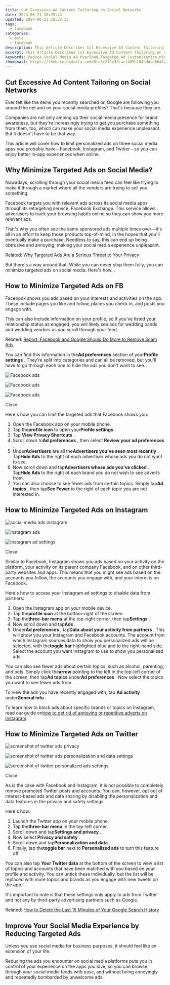 ```yaml
---
title: Cut Excessive Ad Content Tailoring on Social Networks
date: 2024-06-21 10:29:24
updated: 2024-06-23 10:23:35
tags:
  - facebook
categories:
  - meta
  - facebook
description: This Article Describes Cut Excessive Ad Content Tailoring on Social Networks
excerpt: This Article Describes Cut Excessive Ad Content Tailoring on Social Networks
keywords: Reduce Social Media Ad Overload,Targeted Ad Customization,Minimize Online Marketing Noise,Social Ad Personalization,Optimize Ad Content Social,Tailor Less, Engage More,Efficient Social Ads Strategy
thumbnail: https://thmb.techidaily.com/6fa8c212e32cacf403b164cddaa0641d8c8c9740158f0e616afbd57801dea413.jpg
---
```


## Cut Excessive Ad Content Tailoring on Social Networks

 Ever felt like the items you recently searched on Google are following you around the net and on your social media profiles? That's because they are.

 Companies are not only amping up their social media presence for brand awareness, but they're increasingly trying to get you purchase something from them, too, which can make your social media experience unpleasant. But it doesn't have to be that way.

 This article will cover how to limit personalized ads on three social media apps you probably have—Facebook, Instagram, and Twitter—so you can enjoy better in-app experiences when online.

## Why Minimize Targeted Ads on Social Media?

 Nowadays, scrolling through your social media feed can feel like trying to make it through a market where all the vendors are trying to sell you something.

 Facebook targets you with relevant ads across its social media apps through its retargeting service, Facebook Exchange. This service allows advertisers to track your browsing habits online so they can show you more relevant ads.

 That's why you often see the same sponsored ads multiple times over—it's all in an effort to keep those products top-of-mind, in the hopes that you'll eventually make a purchase. Needless to say, this can end up being obtrusive and annoying, making your social media experience unpleasant.

 Related: [Why Targeted Ads Are a Serious Threat to Your Privacy](https://www.makeuseof.com/tag/targeted-ads-threat-privacy/)

 But there's a way around that. While you can never stop them fully, you can minimize targeted ads on social media. Here's how...

## How to Minimize Targeted Ads on FB

 Facebook shows you ads based on your interests and activities on the app. These include pages you like and follow, places you check in, and posts you engage with.

 This can also include information on your profile, so if you've listed your relationship status as engaged, you will likely see ads for wedding bands and wedding vendors as you scroll through your feed.

 Related: [Report: Facebook and Google Should Do More to Remove Scam Ads](https://www.makeuseof.com/facebook-google-remove-scam-ads/)

 You can find this information in the**Ad preferences** section of your**Profile settings** . They’re split into categories and can all be removed, but you’ll have to go through each one to hide the ads you don't want to see.

![Facebook ads](https://static1.makeuseofimages.com/wordpress/wp-content/uploads/2021/06/facebook-ads-1.png)

![Facebook ads](https://static1.makeuseofimages.com/wordpress/wp-content/uploads/2021/06/facebook-ads-2.png)

![Facebook ads](https://static1.makeuseofimages.com/wordpress/wp-content/uploads/2021/06/facebook-ads-3.png)

Close

 Here's how you can limit the targeted ads that Facebook shows you:

1. Open the Facebook app on your mobile phone.
2. Tap the**profile icon** to open your**Profile settings** .
3. Tap **View Privacy Shortcuts** .
4. Scroll down to**Ad preferences** , then select **Review your ad preferences** .
5. Under**Advertisers** are all the**Advertisers you've seen most recently** . Tap**Hide Ads** to the right of each advertiser whose ads you do not want to see.
6. Now scroll down and tap**Advertisers whose ads you've clicked** . Tap**Hide Ads** to the right of each brand you do not wish to see adverts from.
7. You can also choose to see fewer ads from certain topics. Simply tap**Ad topics** , then tap**See Fewer** to the right of each topic you are not interested in.

## How to Minimize Targeted Ads on Instagram

![social media ads instagram](https://static1.makeuseofimages.com/wordpress/wp-content/uploads/2021/06/social-media-ads-01.png)

![instagram ads](https://static1.makeuseofimages.com/wordpress/wp-content/uploads/2021/06/social-media-ads-02.png)

![instagram ad settings](https://static1.makeuseofimages.com/wordpress/wp-content/uploads/2021/06/instagram-ad-settings.png)

Close

 Similar to Facebook, Instagram shows you ads based on your activity on the platform, your activity on its parent company Facebook, and on other third-party websites and apps. This means that you might see ads based on the accounts you follow, the accounts you engage with, and your interests on Facebook.

 Here's how to access your Instagram ad settings to disable data from partners:

1. Open the Instagram app on your mobile device.
2. Tap the**profile icon** at the bottom-right of the screen.
3. Tap the**three-bar menu** at the top-right corner, then tap**Settings** .
4. Now scroll down and tap**Ads** .
5. Under**Ad preferences** , tap**Data about your activity from partners** . This will show you your Instagram and Facebook accounts. The account from which Instagram sources data to show you personalized ads will be selected, with the**toggle bar** highlighted blue and to the right-hand side. Select the account you want Instagram to use to show you personalized ads.

 You can also see fewer ads about certain topics, such as alcohol, parenting, and pets. Simply click the**arrow** pointing to the left in the top-left corner of the screen, then tap**Ad topics** under**Ad preferences** . Now select the topics you want to see fewer ads from.

 To view the ads you have recently engaged with, tap **Ad activity** under**General info** .

 To learn how to block ads about specific brands or topics on Instagram, read our guide on[how to get rid of annoying or repetitive adverts on Instagram](https://www.makeuseof.com/how-to-get-rid-of-instagram-ads/) .

## How to Minimize Targeted Ads on Twitter

![screenshot of twitter ads privacy](https://static1.makeuseofimages.com/wordpress/wp-content/uploads/2021/06/twitter-ads-1.png)

![screenshot of twitter ads personalization and data settings](https://static1.makeuseofimages.com/wordpress/wp-content/uploads/2021/06/twitter-ads-2.png)

![screenshot of twitter personalized ads settings](https://static1.makeuseofimages.com/wordpress/wp-content/uploads/2021/06/twitter-ads-3.png)

Close

 As is the case with Facebook and Instagram, it is not possible to completely remove promoted Twitter posts and accounts. You can, however, opt out of interest-based ads and data sharing by disabling the personalization and data features in the privacy and safety settings.

Here's how:

1. Launch the Twitter app on your mobile phone.
2. Tap the**three-bar menu** in the top-left corner.
3. Scroll down and tap**Settings and privacy** .
4. Now select **Privacy and safety** .
5. Scroll down and tap**Personalization and data** .
6. Finally, tap the**toggle bar** next to **Personalized ads** to turn this feature off.

 You can also tap **Your Twitter data** at the bottom of the screen to view a list of topics and accounts that have been matched with you based on your profile and activity. You can untick these individually, but the list will be replaced with more topics and brands as you engage with new tweets on the app.

 It's important to note is that these settings only apply to ads from Twitter and not any by third-party advertising partners such as Google.

 Related: [How to Delete the Last 15 Minutes of Your Google Search History](https://www.makeuseof.com/delete-last-15-minutes-google-search/)

## Improve Your Social Media Experience by Reducing Targeted Ads

 Unless you use social media for business purposes, it should feel like an extension of your life.

 Reducing the ads you encounter on social media platforms puts you in control of your experience on the apps you love, so you can browse through your social media feeds with ease, and without being annoyingly and repeatedly bombarded by unwelcome ads.


<ins class="adsbygoogle"
     style="display:block"
     data-ad-format="autorelaxed"
     data-ad-client="ca-pub-7571918770474297"
     data-ad-slot="1223367746"></ins>



<ins class="adsbygoogle"
     style="display:block"
     data-ad-client="ca-pub-7571918770474297"
     data-ad-slot="8358498916"
     data-ad-format="auto"
     data-full-width-responsive="true"></ins>

